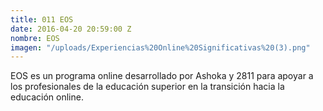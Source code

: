 ```yaml
---
title: 011 EOS
date: 2016-04-20 20:59:00 Z
nombre: EOS
imagen: "/uploads/Experiencias%20Online%20Significativas%20(3).png"
---
```


EOS es un programa online desarrollado por Ashoka y 2811 para apoyar a los profesionales de la educación superior en la transición hacia la educación online. 